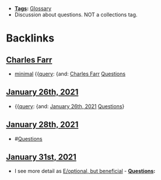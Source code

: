 - **[Tags](<Tags.md>):** [Glossary](<Glossary.md>)
- Discussion about questions. NOT a collections tag.

# Backlinks
## [Charles Farr](<Charles Farr.md>)
- [minimal](<minimal.md>) {{[query](<query.md>): {and: [Charles Farr](<Charles Farr.md>) [Questions](<Questions.md>)

## [January 26th, 2021](<January 26th, 2021.md>)
- {{[query](<query.md>): {and: [January 26th, 2021](<January 26th, 2021.md>) [Questions](<Questions.md>)}

## [January 28th, 2021](<January 28th, 2021.md>)
- #[Questions](<Questions.md>)

## [January 31st, 2021](<January 31st, 2021.md>)
- I see more detail as [E/optional, but beneficial](<E/optional, but beneficial.md>)
            - **[Questions](<Questions.md>):**

